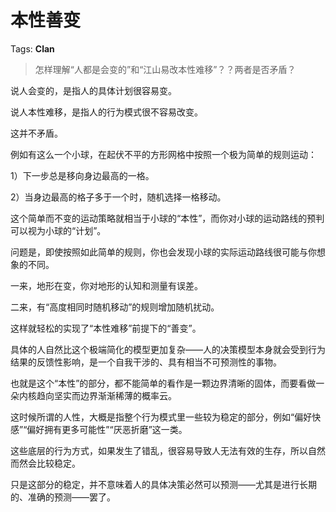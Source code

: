 # 本性善变

Tags: **Clan**

> 怎样理解“人都是会变的”和“江山易改本性难移”？？两者是否矛盾？



说人会变的，是指人的具体计划很容易变。

说人本性难移，是指人的行为模式很不容易改变。

这并不矛盾。

例如有这么一个小球，在起伏不平的方形网格中按照一个极为简单的规则运动：

1）下一步总是移向身边最高的一格。

2）当身边最高的格子多于一个时，随机选择一格移动。

这个简单而不变的运动策略就相当于小球的“本性”，而你对小球的运动路线的预判可以视为小球的“计划”。

问题是，即使按照如此简单的规则，你也会发现小球的实际运动路线很可能与你想象的不同。

一来，地形在变，你对地形的认知和测量有误差。

二来，有“高度相同时随机移动”的规则增加随机扰动。

这样就轻松的实现了“本性难移”前提下的“善变”。

具体的人自然比这个极端简化的模型更加复杂——人的决策模型本身就会受到行为结果的反馈性影响，是一个自我干涉的、具有相当不可预测性的事物。

也就是这个“本性”的部分，都不能简单的看作是一颗边界清晰的固体，而要看做一朵内核趋向坚实而边界渐渐稀薄的概率云。

这时候所谓的人性，大概是指整个行为模式里一些较为稳定的部分，例如“偏好快感”“偏好拥有更多可能性”“厌恶折磨”这一类。

这些底层的行为方式，如果发生了错乱，很容易导致人无法有效的生存，所以自然而然会比较稳定。

只是这部分的稳定，并不意味着人的具体决策必然可以预测——尤其是进行长期的、准确的预测——罢了。



